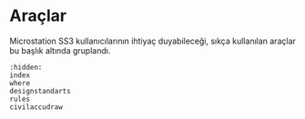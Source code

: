 # Araçlar

Microstation SS3 kullanıcılarının ihtiyaç duyabileceği, sıkça kullanılan araçlar bu başlık altında gruplandı.

```{toctree}
:hidden:
index
where
designstandarts
rules
civilaccudraw
```